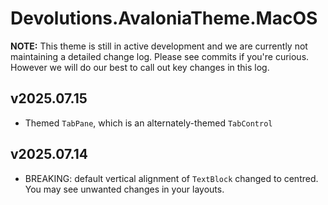 # Devolutions.AvaloniaTheme.MacOS

**NOTE:** This theme is still in active development and we are currently not maintaining a detailed change log.
Please see commits if you're curious. However we will do our best to call out key changes in this log.

## v2025.07.15

- Themed `TabPane`, which is an alternately-themed `TabControl`

## v2025.07.14

- BREAKING: default vertical alignment of `TextBlock` changed to centred. You may see unwanted changes in
  your layouts.